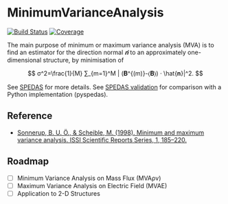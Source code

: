 # MinimumVarianceAnalysis

[![Build Status](https://github.com/JuliaSpacePhysics/MinimumVarianceAnalysis.jl/actions/workflows/CI.yml/badge.svg?branch=main)](https://github.com/JuliaSpacePhysics/MinimumVarianceAnalysis.jl/actions/workflows/CI.yml?query=branch%3Amain)
[![Coverage](https://codecov.io/gh/JuliaSpacePhysics/MinimumVarianceAnalysis.jl/branch/main/graph/badge.svg)](https://codecov.io/gh/JuliaSpacePhysics/MinimumVarianceAnalysis.jl)

The main purpose of minimum or maximum variance analysis (MVA) is to find an estimator for the direction normal $\hat{𝐧}$ to an approximately one-dimensional structure, by minimisation of

$$
σ^2=\frac{1}{M} ∑_{m=1}^M | (𝐁^{(m)}-⟨𝐁⟩) · \hat{𝐧}|^2.
$$

See [SPEDAS](https://juliaspacephysics.github.io/SPEDAS.jl/dev/explanations/coords/) for more details. See [SPEDAS validation](https://juliaspacephysics.github.io/SPEDAS.jl/dev/validation/pyspedas/#Minimum-variance-analysis) for comparison with a Python implementation (pyspedas).

## Reference

- [Sonnerup, B. U. Ö., & Scheible, M. (1998). Minimum and maximum variance analysis. ISSI Scientific Reports Series, 1, 185–220.](https://ui.adsabs.harvard.edu/abs/1998ISSIR...1..185S/abstract)

## Roadmap

- [ ] Minimum Variance Analysis on Mass Flux (MVAρv)
- [ ] Maximum Variance Analysis on Electric Field (MVAE)
- [ ] Application to 2-D Structures